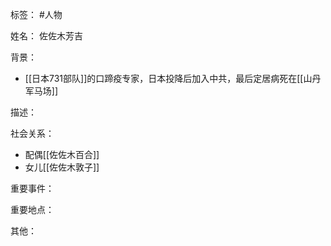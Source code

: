 标签： #人物

姓名：
佐佐木芳吉

背景：
- [[日本731部队]]的口蹄疫专家，日本投降后加入中共，最后定居病死在[[山丹军马场]]

描述：

社会关系：
- 配偶[[佐佐木百合]]
- 女儿[[佐佐木敦子]]

重要事件：

重要地点：

其他：
